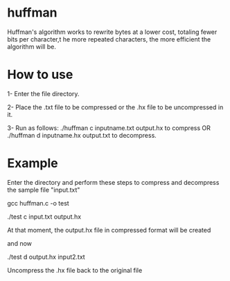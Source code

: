 # huffman

 Huffman's algorithm works to rewrite bytes at a lower cost, totaling fewer bits per character,t he more repeated characters, the more efficient the algorithm will be.
 
# How to use
 
1- Enter the file directory.

2- Place the .txt file to be compressed or the .hx file to be uncompressed in it.

3- Run as follows: ./huffman c inputname.txt output.hx to compress OR ./huffman d inputname.hx output.txt to decompress.


# Example


Enter the directory and perform these steps to compress and decompress the sample file "input.txt"

gcc huffman.c -o test

./test c input.txt output.hx

At that moment, the output.hx file in compressed format will be created

and now


./test d output.hx input2.txt

Uncompress the .hx file back to the original file

